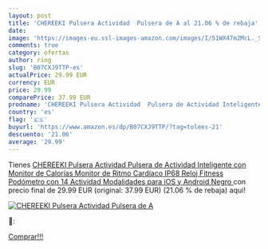 ```yaml
---
layout: post
title: 'CHEREEKI Pulsera Actividad  Pulsera de A al 21.06 % de rebaja'
date: 
image: 'https://images-eu.ssl-images-amazon.com/images/I/51WX47m2McL._SL200_.jpg'
comments: true
category: ofertas
author: ring
slug: 'B07CXJ9TTP-es'
actualPrice: 29.99 EUR
currency: EUR
price: 29.99
comparePrice: 37.99 EUR
prodname: 'CHEREEKI Pulsera Actividad  Pulsera de Actividad Inteligente con Monitor de Calorías  Monitor de Ritmo Cardíaco  IP68 Reloj Fitness Podómetro con 14 Actividad Modalidades para iOS y Android  Negro '
country: 'es'
flag: '🇪🇸'
buyurl: 'https://www.amazon.es/dp/B07CXJ9TTP/?tag=tolees-21'
descuento: '21.06'
average: '29.99'
---
```


Tienes [CHEREEKI Pulsera Actividad  Pulsera de Actividad Inteligente con Monitor de Calorías  Monitor de Ritmo Cardíaco  IP68 Reloj Fitness Podómetro con 14 Actividad Modalidades para iOS y Android  Negro ](https://www.amazon.es/dp/B07CXJ9TTP/?tag=tolees-21) con precio final de  29.99 EUR (original: 37.99 EUR) (21.06 %  de rebaja) aqui!

[![CHEREEKI Pulsera Actividad  Pulsera de A](https://images-eu.ssl-images-amazon.com/images/I/51WX47m2McL._SL200_.jpg)](https://www.amazon.es/dp/B07CXJ9TTP/?tag=tolees-21)

🔎:


[Comprar!!!](https://www.amazon.es/dp/B07CXJ9TTP/?tag=tolees-21)
